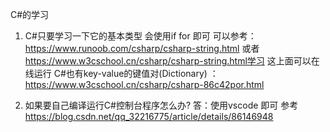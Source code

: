 C#的学习
1. C#只要学习一下它的基本类型 会使用if  for 即可 
可以参考： https://www.runoob.com/csharp/csharp-string.html 或者 https://www.w3cschool.cn/csharp/csharp-string.html学习  这上面可以在线运行
C#也有key-value的键值对(Dictionary) ： https://www.w3cschool.cn/csharp/csharp-86c42por.html 


2. 如果要自己编译运行C#控制台程序怎么办?
答：使用vscode 即可 
参考 https://blog.csdn.net/qq_32216775/article/details/86146948